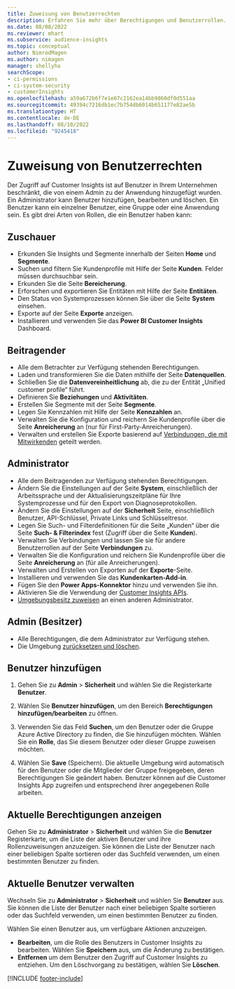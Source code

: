 ```yaml
---
title: Zuweisung von Benutzerrechten
description: Erfahren Sie mehr über Berechtigungen und Benutzerrollen.
ms.date: 08/08/2022
ms.reviewer: mhart
ms.subservice: audience-insights
ms.topic: conceptual
author: NimrodMagen
ms.author: nimagen
manager: shellyha
searchScope:
- ci-permissions
- ci-system-security
- customerInsights
ms.openlocfilehash: a59a672b6f7e1e67c2162ea14bb9860df0d551aa
ms.sourcegitcommit: 49394c7216db1ec7b754db6014b651177e82ae5b
ms.translationtype: HT
ms.contentlocale: de-DE
ms.lasthandoff: 08/10/2022
ms.locfileid: "9245418"
---
```

# <a name="assign-user-permissions"></a>Zuweisung von Benutzerrechten

Der Zugriff auf Customer Insights ist auf Benutzer in Ihrem Unternehmen beschränkt, die von einem Admin zu der Anwendung hinzugefügt wurden. Ein Administrator kann Benutzer hinzufügen, bearbeiten und löschen. Ein Benutzer kann ein einzelner Benutzer, eine Gruppe oder eine Anwendung sein. Es gibt drei Arten von Rollen, die ein Benutzer haben kann:

## <a name="viewer"></a>Zuschauer

- Erkunden Sie Insights und Segmente innerhalb der Seiten **Home** und **Segmente**.
- Suchen und filtern Sie Kundenprofile mit Hilfe der Seite **Kunden**. Felder müssen durchsuchbar sein.
- Erkunden Sie die Seite **Bereicherung**.
- Erforschen und exportieren Sie Entitäten mit Hilfe der Seite **Entitäten**.
- Den Status von Systemprozessen können Sie über die Seite **System** einsehen.
- Exporte auf der Seite **Exporte** anzeigen.
- Installieren und verwenden Sie das **Power BI Customer Insights** Dashboard.

## <a name="contributor"></a>Beitragender

- Alle dem Betrachter zur Verfügung stehenden Berechtigungen.
- Laden und transformieren Sie die Daten mithilfe der Seite **Datenquellen**.
- Schließen Sie die **Datenvereinheitlichung** ab, die zu der Entität „Unified customer profile“ führt.
- Definieren Sie **Beziehungen** und **Aktivitäten**.
- Erstellen Sie Segmente mit der Seite **Segmente**.
- Legen Sie Kennzahlen mit Hilfe der Seite **Kennzahlen** an.
- Verwalten Sie die Konfiguration und reichern Sie Kundenprofile über die Seite **Anreicherung** an (nur für First-Party-Anreicherungen).
- Verwalten und erstellen Sie Exporte basierend auf [Verbindungen, die mit Mitwirkenden](connections.md#allow-contributors-to-use-a-connection-for-exports) geteilt werden.

## <a name="admin"></a>Administrator

- Alle dem Beitragenden zur Verfügung stehenden Berechtigungen.
- Ändern Sie die Einstellungen auf der Seite **System**, einschließlich der Arbeitssprache und der Aktualisierungszeitpläne für Ihre Systemprozesse und für den Export von Diagnoseprotokollen.
- Ändern Sie die Einstellungen auf der **Sicherheit** Seite, einschließlich Benutzer, API-Schlüssel, Private Links und Schlüsseltresor.
- Legen Sie Such- und Filterdefinitionen für die Seite „Kunden“ über die Seite **Such- & Filterindex** fest (Zugriff über die Seite **Kunden**).
- Verwalten Sie Verbindungen und lassen Sie sie für andere Benutzerrollen auf der Seite **Verbindungen** zu.
- Verwalten Sie die Konfiguration und reichern Sie Kundenprofile über die Seite **Anreicherung** an (für alle Anreicherungen).
- Verwalten und Erstellen von Exporten auf der **Exporte**-Seite.
- Installieren und verwenden Sie das **Kundenkarten-Add-in**.
- Fügen Sie den **Power Apps-Konnektor** hinzu und verwenden Sie ihn.
- Aktivieren Sie die Verwendung der [Customer Insights APIs](apis.md).
- [Umgebungsbesitz zuweisen](manage-environments.md#change-the-owner-of-an-environment) an einen anderen Administrator.

## <a name="admin-owner"></a>Admin (Besitzer)

- Alle Berechtigungen, die dem Administrator zur Verfügung stehen.
- Die Umgebung [zurücksetzen und löschen](manage-environments.md#reset-an-existing-environment-preview).

## <a name="add-users"></a>Benutzer hinzufügen

1. Gehen Sie zu **Admin** > **Sicherheit** und wählen Sie die Registerkarte **Benutzer**.

1. Wählen Sie **Benutzer hinzufügen**, um den Bereich **Berechtigungen hinzufügen/bearbeiten** zu öffnen.

1. Verwenden Sie das Feld **Suchen**, um den Benutzer oder die Gruppe Azure Active Directory zu finden, die Sie hinzufügen möchten. Wählen Sie ein **Rolle**, das Sie diesem Benutzer oder dieser Gruppe zuweisen möchten.

1. Wählen Sie **Save** (Speichern). Die aktuelle Umgebung wird automatisch für den Benutzer oder die Mitglieder der Gruppe freigegeben, deren Berechtigungen Sie geändert haben. Benutzer können auf die Customer Insights App zugreifen und entsprechend ihrer angegebenen Rolle arbeiten.

## <a name="view-current-permissions"></a>Aktuelle Berechtigungen anzeigen

Gehen Sie zu **Administrator** > **Sicherheit** und wählen Sie die **Benutzer** Registerkarte, um die Liste der aktiven Benutzer und ihre Rollenzuweisungen anzuzeigen. Sie können die Liste der Benutzer nach einer beliebigen Spalte sortieren oder das Suchfeld verwenden, um einen bestimmten Benutzer zu finden.

## <a name="manage-current-users"></a>Aktuelle Benutzer verwalten

Wechseln Sie zu **Administrator** > **Sicherheit** und wählen Sie **Benutzer** aus. Sie können die Liste der Benutzer nach einer beliebigen Spalte sortieren oder das Suchfeld verwenden, um einen bestimmten Benutzer zu finden.

Wählen Sie einen Benutzer aus, um verfügbare Aktionen anzuzeigen.

- **Bearbeiten**, um die Rolle des Benutzers in Customer Insights zu bearbeiten. Wählen Sie **Speichern** aus, um die Änderung zu bestätigen.
- **Entfernen** um dem Benutzer den Zugriff auf Customer Insights zu entziehen. Um den Löschvorgang zu bestätigen, wählen Sie **Löschen**.

[!INCLUDE [footer-include](includes/footer-banner.md)]
